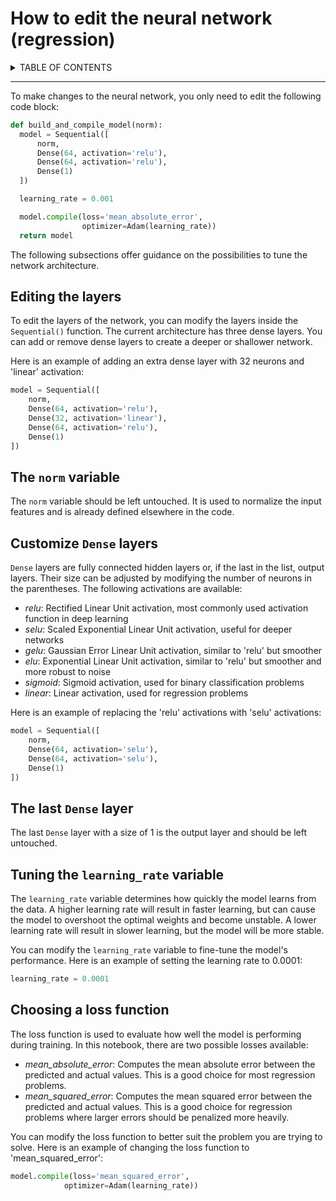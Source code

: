 # How to edit the neural network (regression)

<details>
<summary>TABLE OF CONTENTS</summary>

- [Editing the layers](#editing-the-layers)
- [The norm variable](#the-norm-variable)
- [Customize Dense layers](#customize-dense-layers)
- [The last Dense layer](#the-last-dense-layer)
- [Tuning the learning_rate variable](#tuning-the-learning_rate-variable)
- [Choosing a loss function](#choosing-a-loss-function)
</details>

---

To make changes to the neural network, you only need to edit the following code block:
```python
def build_and_compile_model(norm):
  model = Sequential([
      norm,
      Dense(64, activation='relu'),
      Dense(64, activation='relu'),
      Dense(1)
  ])

  learning_rate = 0.001

  model.compile(loss='mean_absolute_error',
                optimizer=Adam(learning_rate))
  return model
```
The following subsections offer guidance on the possibilities to tune the network architecture.

## Editing the layers

To edit the layers of the network, you can modify the layers inside the `Sequential()` function. The current architecture has three dense layers. You can add or remove dense layers to create a deeper or shallower network.

Here is an example of adding an extra dense layer with 32 neurons and 'linear' activation:
```python
model = Sequential([
    norm,
    Dense(64, activation='relu'),
    Dense(32, activation='linear'),
    Dense(64, activation='relu'),
    Dense(1)
])
```

## The `norm` variable

The `norm` variable should be left untouched. It is used to normalize the input features and is already defined elsewhere in the code.

## Customize `Dense` layers

`Dense` layers are fully connected hidden layers or, if the last in the list, output layers. Their size can be adjusted by modifying the number of neurons in the parentheses. The following activations are available:

- *relu*: Rectified Linear Unit activation, most commonly used activation function in deep learning
- *selu*: Scaled Exponential Linear Unit activation, useful for deeper networks
- *gelu*: Gaussian Error Linear Unit activation, similar to 'relu' but smoother
- *elu*: Exponential Linear Unit activation, similar to 'relu' but smoother and more robust to noise
- *sigmoid*: Sigmoid activation, used for binary classification problems
- *linear*: Linear activation, used for regression problems

Here is an example of replacing the 'relu' activations with 'selu' activations:

```python
model = Sequential([
    norm,
    Dense(64, activation='selu'),
    Dense(64, activation='selu'),
    Dense(1)
])
```

## The last `Dense` layer

The last `Dense` layer with a size of 1 is the output layer and should be left untouched.

## Tuning the `learning_rate` variable

The `learning_rate` variable determines how quickly the model learns from the data. A higher learning rate will result in faster learning, but can cause the model to overshoot the optimal weights and become unstable. A lower learning rate will result in slower learning, but the model will be more stable.

You can modify the `learning_rate` variable to fine-tune the model's performance. Here is an example of setting the learning rate to 0.0001:

```python
learning_rate = 0.0001
```

## Choosing a loss function

The loss function is used to evaluate how well the model is performing during training. In this notebook, there are two possible losses available:

- *mean_absolute_error*: Computes the mean absolute error between the predicted and actual values. This is a good choice for most regression problems.
- *mean_squared_error*: Computes the mean squared error between the predicted and actual values. This is a good choice for regression problems where larger errors should be penalized more heavily.

You can modify the loss function to better suit the problem you are trying to solve. Here is an example of changing the loss function to 'mean_squared_error':
```python
model.compile(loss='mean_squared_error',
            optimizer=Adam(learning_rate))
```